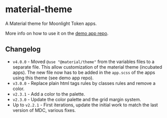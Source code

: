 # material-theme
A Material theme for Moonlight Token apps.

More info on how to use it on the [demo app repo](https://github.com/Moonlight-Token/demo-app).

## Changelog

- `v4.0.0` - Moved `@use "@material/theme"` from the variables files to a separate file. This allow customization of the material theme (incubated apps). The new file now has to be added in the `app.scss` of the apps using this theme (see demo app repo).
- `v3.0.0` - Replace plain html tags rules by classes rules and remove a color.
- `v2.3.1` - Add a color to the palette.
- `v2.3.0` - Update the color palette and the grid margin system.
- Up to `v2.2.1` - First iterations, update the initial work to match the last version of MDC, various fixes.
